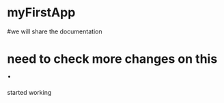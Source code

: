 # myFirstApp
#we will share the documentation
# need to check more changes on this .
started working
